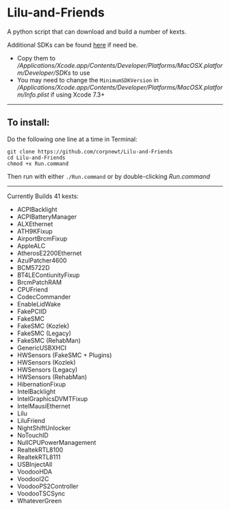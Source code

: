 # Lilu-and-Friends
A python script that can download and build a number of kexts.

Additional SDKs can be found [here](https://github.com/phracker/MacOSX-SDKs) if need be.

 * Copy them to */Applications/Xcode.app/Contents/Developer/Platforms/MacOSX.platform/Developer/SDKs* to use
 * You may need to change the `MinimumSDKVersion` in */Applications/Xcode.app/Contents/Developer/Platforms/MacOSX.platform/Info.plist* if using Xcode 7.3+

***

## To install:

Do the following one line at a time in Terminal:

    git clone https://github.com/corpnewt/Lilu-and-Friends
    cd Lilu-and-Friends
    chmod +x Run.command
    
Then run with either `./Run.command` or by double-clicking *Run.command*

***

Currently Builds 41 kexts:

* ACPIBacklight
* ACPIBatteryManager
* ALXEthernet
* ATH9KFixup
* AirportBrcmFixup
* AppleALC
* AtherosE2200Ethernet
* AzulPatcher4600
* BCM5722D
* BT4LEContiunityFixup
* BrcmPatchRAM
* CPUFriend
* CodecCommander
* EnableLidWake
* FakePCIID
* FakeSMC
* FakeSMC (Kozlek)
* FakeSMC (Legacy)
* FakeSMC (RehabMan)
* GenericUSBXHCI
* HWSensors (FakeSMC + Plugins)
* HWSensors (Kozlek)
* HWSensors (Legacy)
* HWSensors (RehabMan)
* HibernationFixup
* IntelBacklight
* IntelGraphicsDVMTFixup
* IntelMausiEthernet
* Lilu
* LiluFriend
* NightShiftUnlocker
* NoTouchID
* NullCPUPowerManagement
* RealtekRTL8100
* RealtekRTL8111
* USBInjectAll
* VoodooHDA
* VoodooI2C
* VoodooPS2Controller
* VoodooTSCSync
* WhateverGreen
